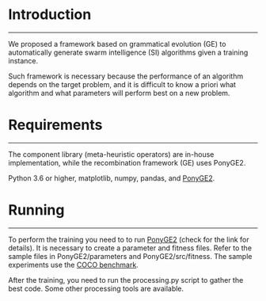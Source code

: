 # Introduction
--------------
We proposed a framework based on grammatical evolution (GE) to automatically generate swarm intelligence (SI) algorithms given a training instance.

Such framework is necessary because the performance of an algorithm depends on the target problem, and it is difficult to know a priori what algorithm and what parameters will perform best on a new problem.


# Requirements
--------------
The component library (meta-heuristic operators) are in-house implementation, while the recombination framework (GE) uses PonyGE2.

Python 3.6 or higher, matplotlib, numpy, pandas, and [PonyGE2](https://github.com/PonyGE/PonyGE2).

# Running
---------------
To perform the training you need to to run [PonyGE2](https://github.com/PonyGE/PonyGE2) (check for the link for details). It is necessary to create a parameter and fitness files. Refer to the sample files in PonyGE2/parameters and PonyGE2/src/fitness. The sample experiments use the [COCO benchmark](https://github.com/numbbo/coco). 

After the training, you need to run the processing.py script to gather the best code. Some other processing tools are available.
